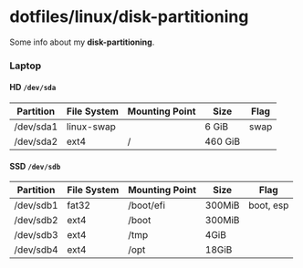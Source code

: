# dotfiles/linux/disk-partitioning

Some info about my **disk-partitioning**.

### Laptop 

#### HD `/dev/sda`

| Partition 	| File System 	| Mounting Point 	| Size    	| Flag 	|
|-----------	|-------------	|----------------	|---------	|------	|
| /dev/sda1 	| linux-swap  	|                	| 6 GiB   	| swap 	|
| /dev/sda2 	| ext4        	| /              	| 460 GiB 	|      	|

#### SSD `/dev/sdb`

| Partition 	| File System 	| Mounting Point 	| Size   	| Flag      	|
|-----------	|-------------	|----------------	|--------	|-----------	|
| /dev/sdb1 	| fat32       	| /boot/efi      	| 300MiB 	| boot, esp 	|
| /dev/sdb2 	| ext4        	| /boot          	| 300MiB 	|           	|
| /dev/sdb3 	| ext4        	| /tmp           	| 4GiB   	|           	|
| /dev/sdb4 	| ext4        	| /opt           	| 18GiB  	|           	|

